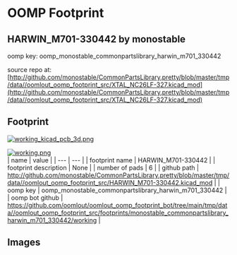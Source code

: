 # OOMP Footprint  
## HARWIN_M701-330442  by monostable  
  
oomp key: oomp_monostable_commonpartslibrary_harwin_m701_330442  
  
source repo at: [http://github.com/monostable/CommonPartsLibrary.pretty/blob/master/tmp/data//oomlout_oomp_footprint_src/XTAL_NC26LF-327.kicad_mod](http://github.com/monostable/CommonPartsLibrary.pretty/blob/master/tmp/data//oomlout_oomp_footprint_src/XTAL_NC26LF-327.kicad_mod)  
## Footprint  
  
[![working_kicad_pcb_3d.png](working_kicad_pcb_3d_600.png)](working_kicad_pcb_3d.png)  
  
[![working.png](working_600.png)](working.png)  
| name | value | 
| --- | --- | 
| footprint name | HARWIN_M701-330442 | 
| footprint description | None | 
| number of pads | 6 | 
| github path | http://github.com/monostable/CommonPartsLibrary.pretty/blob/master/tmp/data//oomlout_oomp_footprint_src/HARWIN_M701-330442.kicad_mod | 
| oomp key | oomp_monostable_commonpartslibrary_harwin_m701_330442 | 
| oomp bot github | https://github.com/oomlout/oomlout_oomp_footprint_bot/tree/main/tmp/data//oomlout_oomp_footprint_src/footprints/monostable_commonpartslibrary_harwin_m701_330442/working | 
## Images  
